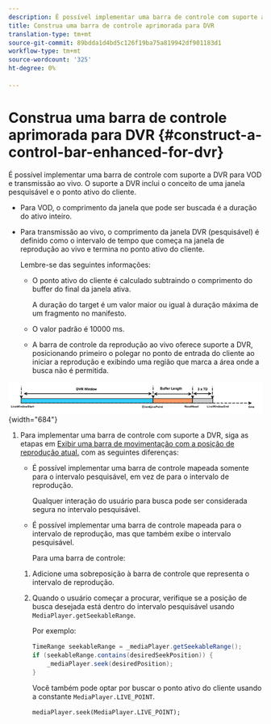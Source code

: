 ```yaml
---
description: É possível implementar uma barra de controle com suporte a DVR para VOD e transmissão ao vivo. O suporte a DVR inclui o conceito de uma janela pesquisável e o ponto ativo do cliente.
title: Construa uma barra de controle aprimorada para DVR
translation-type: tm+mt
source-git-commit: 89bdda1d4bd5c126f19ba75a819942df901183d1
workflow-type: tm+mt
source-wordcount: '325'
ht-degree: 0%

---
```



# Construa uma barra de controle aprimorada para DVR {#construct-a-control-bar-enhanced-for-dvr}

É possível implementar uma barra de controle com suporte a DVR para VOD e transmissão ao vivo. O suporte a DVR inclui o conceito de uma janela pesquisável e o ponto ativo do cliente.

* Para VOD, o comprimento da janela que pode ser buscada é a duração do ativo inteiro.
* Para transmissão ao vivo, o comprimento da janela DVR (pesquisável) é definido como o intervalo de tempo que começa na janela de reprodução ao vivo e termina no ponto ativo do cliente.

   Lembre-se das seguintes informações:

   * O ponto ativo do cliente é calculado subtraindo o comprimento do buffer do final da janela ativa.

      A duração do target é um valor maior ou igual à duração máxima de um fragmento no manifesto.
   * O valor padrão é 10000 ms.
   * A barra de controle da reprodução ao vivo oferece suporte a DVR, posicionando primeiro o polegar no ponto de entrada do cliente ao iniciar a reprodução e exibindo uma região que marca a área onde a busca não é permitida.

<!--<a id="fig_37A39A28BA714BA5A2C461357ED5BD41"></a>-->

![](assets/dvr-window.PNG){width=&quot;684&quot;}

1. Para implementar uma barra de controle com suporte a DVR, siga as etapas em [Exibir uma barra de movimentação com a posição de reprodução atual.](../../../tvsdk-3x-android-prog/android-3x-content-playback-options-android2/ui-configure/android-3x-ui-seek-scrub-bar-display.md) com as seguintes diferenças:

   * É possível implementar uma barra de controle mapeada somente para o intervalo pesquisável, em vez de para o intervalo de reprodução.

      Qualquer interação do usuário para busca pode ser considerada segura no intervalo pesquisável.
   * É possível implementar uma barra de controle mapeada para o intervalo de reprodução, mas que também exibe o intervalo pesquisável.

      Para uma barra de controle:
   1. Adicione uma sobreposição à barra de controle que representa o intervalo de reprodução.
   1. Quando o usuário começar a procurar, verifique se a posição de busca desejada está dentro do intervalo pesquisável usando `MediaPlayer.getSeekableRange`.

      Por exemplo:

      ```java
      TimeRange seekableRange = _mediaPlayer.getSeekableRange(); 
      if (seekableRange.contains(desiredSeekPosition)) { 
          _mediaPlayer.seek(desiredPosition); 
      }
      ```

      Você também pode optar por buscar o ponto ativo do cliente usando a constante `MediaPlayer.LIVE_POINT`.

      ```
      mediaPlayer.seek(MediaPlayer.LIVE_POINT);
      ```

